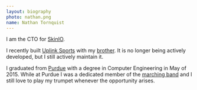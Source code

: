 ```yaml
---
layout: biography
photo: nathan.png
name: Nathan Tornquist
---
```

I am the CTO for [SkinIO](https://SkinIO.com/).

I recently built [Uplink Sports](https://uplinkapp.com) with my
[brother](https://twitter.com/matttornquist). It is no longer being actively
developed, but I still actively maintain it.

I graduated from [Purdue](http://www.purdue.edu) with a degree in Computer
Engineering in May of 2015. While at Purdue I was a dedicated member of the
[marching band](http://www.purdue.edu/bands) and I still love to play my trumpet
whenever the opportunity arises.
